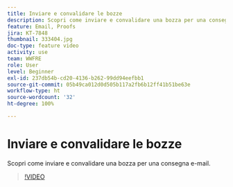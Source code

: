 ```yaml
---
title: Inviare e convalidare le bozze
description: Scopri come inviare e convalidare una bozza per una consegna e-mail.
feature: Email, Proofs
jira: KT-7848
thumbnail: 333404.jpg
doc-type: feature video
activity: use
team: WWFRE
role: User
level: Beginner
exl-id: 237db54b-cd20-4136-b262-99dd94eefbb1
source-git-commit: 05b49ca012d0d505b117a2fb6b12ff41b51be63e
workflow-type: ht
source-wordcount: '32'
ht-degree: 100%

---
```


# Inviare e convalidare le bozze

Scopri come inviare e convalidare una bozza per una consegna e-mail.

>[!VIDEO](https://video.tv.adobe.com/v/333404)
